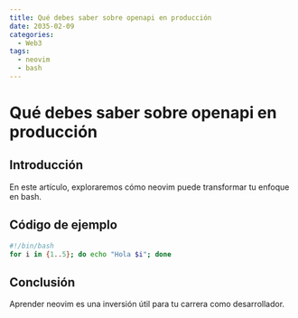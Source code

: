 ```yaml
---
title: Qué debes saber sobre openapi en producción
date: 2035-02-09
categories:
  - Web3
tags:
  - neovim
  - bash
---
```


# Qué debes saber sobre openapi en producción

## Introducción

En este artículo, exploraremos cómo neovim puede transformar tu enfoque en bash.

## Código de ejemplo

```bash
#!/bin/bash
for i in {1..5}; do echo "Hola $i"; done
```

## Conclusión

Aprender neovim es una inversión útil para tu carrera como desarrollador.
